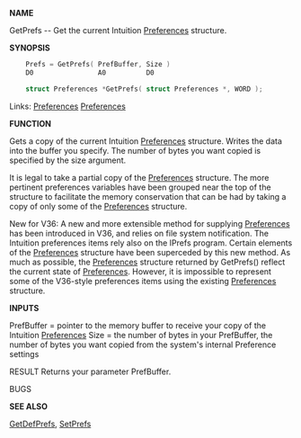 
**NAME**

GetPrefs -- Get the current Intuition [Preferences](_00D5) structure.

**SYNOPSIS**

```c
    Prefs = GetPrefs( PrefBuffer, Size )
    D0                A0          D0

    struct Preferences *GetPrefs( struct Preferences *, WORD );

```
Links: [Preferences](_00D5) [Preferences](_00D5) 

**FUNCTION**

Gets a copy of the current Intuition [Preferences](_00D5) structure.
Writes the data into the buffer you specify.  The number of bytes you
want copied is specified by the size argument.

It is legal to take a partial copy of the [Preferences](_00D5) structure.
The more pertinent preferences variables have been grouped near
the top of the structure to facilitate the memory conservation
that can be had by taking a copy of only some of the [Preferences](_00D5)
structure.

New for V36:  A new and more extensible method for supplying
[Preferences](_00D5) has been introduced in V36, and relies on file
system notification.  The Intuition preferences items rely
also on the IPrefs program.  Certain elements of the
[Preferences](_00D5) structure have been superceded by this new method.
As much as possible, the [Preferences](_00D5) structure returned by
GetPrefs() reflect the current state of [Preferences](_00D5).  However,
it is impossible to represent some of the V36-style preferences
items using the existing [Preferences](_00D5) structure.

**INPUTS**

PrefBuffer = pointer to the memory buffer to receive your copy of the
Intuition [Preferences](_00D5)
Size = the number of bytes in your PrefBuffer, the number of bytes
you want copied from the system's internal Preference settings

RESULT
Returns your parameter PrefBuffer.

BUGS

**SEE ALSO**

[GetDefPrefs](GetDefPrefs), [SetPrefs](SetPrefs)
